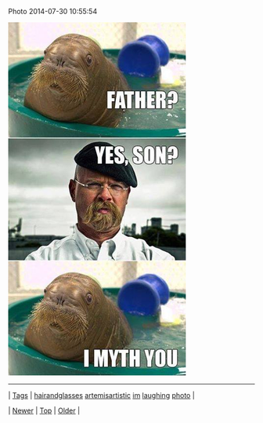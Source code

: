 <!--
title: Photo 2014-07-30 10
date: 2020-06-28T15:27:00.364Z
tags: hairandglasses, artemisartistic, im, laughing, photo
-->


Photo 2014-07-30 10:55:54

![](93299592224-0.jpg)

<!--BOTTOM-POST-NAVIGATION-->
---

| [Tags](tags.md) | [hairandglasses](tag-hairandglasses.md) [artemisartistic](tag-artemisartistic.md) [im](tag-im.md) [laughing](tag-laughing.md) [photo](tag-photo.md) |

| [Newer](93296289806.md) | [Top](index.md) | [Older](93303151677.md) |